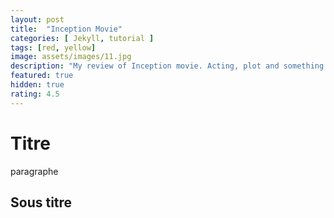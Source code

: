```yaml
---
layout: post
title:  "Inception Movie"
categories: [ Jekyll, tutorial ]
tags: [red, yellow]
image: assets/images/11.jpg
description: "My review of Inception movie. Acting, plot and something else in this short description."
featured: true
hidden: true
rating: 4.5
---
```



# Titre 

paragraphe 


## Sous titre
